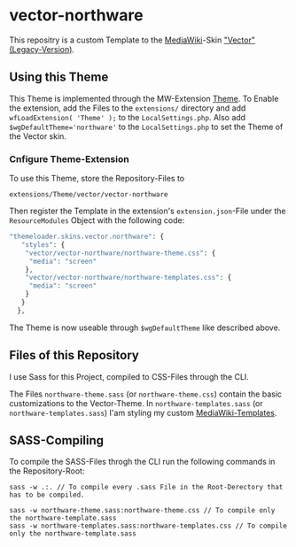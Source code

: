 # vector-northware

This repositry is a custom Template to the [MediaWiki](https://www.mediawiki.org/)-Skin ["Vector" (Legacy-Version)](https://www.mediawiki.org/wiki/Skin:Vector).

## Using this Theme

This Theme is implemented through the MW-Extension [Theme](https://www.mediawiki.org/wiki/Extension:Theme).
To Enable the extension, add the Files to the `extensions/` directory and add `wfLoadExtension( 'Theme' );` to the `LocalSettings.php`.
Also add `$wgDefaultTheme='northware'` to the `LocalSettings.php` to set the Theme of the Vector skin.

### Cnfigure Theme-Extension

To use this Theme, store the Repository-Files to

````
extensions/Theme/vector/vector-northware
````

Then register the Template in the extension's `extension.json`-File under the `ResourceModules` Object with the following code:

````php
"themeloader.skins.vector.northware": {
   "styles": {
    "vector/vector-northware/northware-theme.css": {
     "media": "screen"
    },
    "vector/vector-northware/northware-templates.css": {
     "media": "screen"
    }
   }
  },
````

The Theme is now useable through `$wgDefaultTheme` like described above.

## Files of this Repository

I use Sass for this Project, compiled to CSS-Files through the CLI.

The Files `northware-theme.sass` (or `northware-theme.css`) contain the basic customizations to the Vector-Theme.
In `northware-templates.sass` (or `northware-templates.sass`) I'am styling my custom [MediaWiki-Templates](https://www.mediawiki.org/wiki/Help:Templates).

## SASS-Compiling

To compile the SASS-Files throgh the CLI run the following commands in the Repository-Root:

````console
sass -w .:. // To compile every .sass File in the Root-Derectory that has to be compiled.

sass -w northware-theme.sass:northware-theme.css // To compile only the northware-template.sass
sass -w northware-templates.sass:northware-templates.css // To compile only the northware-template.sass
````
